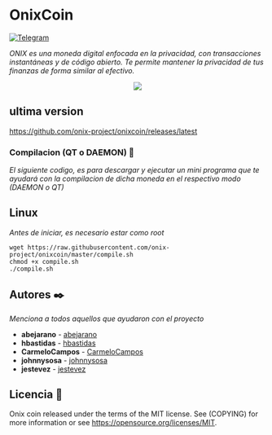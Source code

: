 # OnixCoin
[![Telegram](http://trellobot.doomdns.org/telegrambadge.svg)](https://telegram.me/OnixCoin)

_ONIX es una moneda digital enfocada en la privacidad, con transacciones instantáneas y de código abierto. Te permite mantener la privacidad de tus finanzas de forma similar al efectivo._

<p align="center">
   <a href="https://onixcoin.com/"><img src="https://onixcoin.com/public/pagina/img/bg/banner/cripais2.jpg" /></a>
</p>

## ultima version

https://github.com/onix-project/onixcoin/releases/latest


### Compilacion (QT o DAEMON) 🔧

_El siguiente codigo, es para descargar y ejecutar un mini programa que te ayudará con la compilacion de dicha moneda en el respectivo modo (DAEMON o QT)_

## Linux
_Antes de iniciar, es necesario estar como root_
```
wget https://raw.githubusercontent.com/onix-project/onixcoin/master/compile.sh
chmod +x compile.sh
./compile.sh
```

## Autores ✒️

_Menciona a todos aquellos que ayudaron con el proyecto_

* **abejarano**  - [abejarano](https://github.com/abejarano)
* **hbastidas**  - [hbastidas](https://github.com/hbastidas)
* **CarmeloCampos**  - [CarmeloCampos](https://github.com/CarmeloCampos)
* **johnnysosa** - [johnnysosa](https://github.com/johnnysosa)
* **jestevez** - [jestevez](https://github.com/jestevez)

## Licencia 📄

Onix coin released under the terms of the MIT license. See (COPYING) for more information or see https://opensource.org/licenses/MIT.
